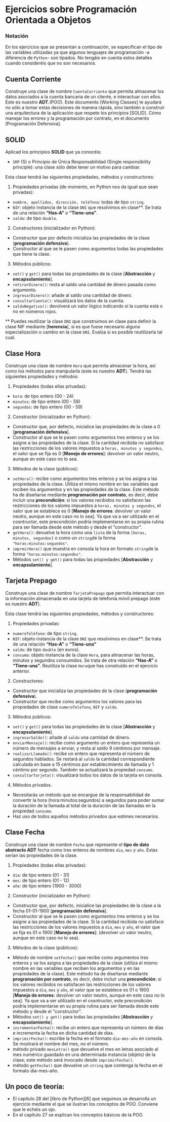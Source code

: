 Ejercicios sobre Programación Orientada a Objetos
=================================================


### Notación
En los ejercicios que se presentan a continuación, se especifican el tipo de las variables utilizadas ya que algunos lenguajes de programación -a diferencia de `Python`- son tipados. No tengáis en cuenta estos detalles cuando consideréis que no son necesarios.

## Cuenta Corriente
Construye una clase de nombre `CuentaCorriente` que permita almacenar los datos asociados a la cuenta bancaria de un cliente, e interactuar con ellos. Este es nuestro __ADT__.(POO). Este documento [Working Classes] te ayudará no sólo a tomar estas decisiones de manera rápida, sino también a construir una arquitectura de la aplicación que respete los principios [SOLID].
Cómo manejar los errores y la programación por contrato, en el documento [Programación Defensiva].

## SOLID

Aplicad los principios __SOLID__ que ya conocéis:

 - `SRP` (S) o Principio de Única Responsabilidad (Single responsibility principle): una clase sólo debe tener un motivo para cambiar.


Esta clase tendrá las siguientes propiedades, métodos y constructores:

 1. Propiedades privadas (de momento, en Python nos da igual que sean privadas):
  * `nombre, apellidos, dirección, teléfono`: todas de tipo `string`.
  * `NIF`: objeto instancia de la clase `DNI` que resolvimos en clase**. Se trata de una relación __“Has-A”__ o __“Tiene-una”__.
  * `saldo`: de tipo `double`.
 2. Constructores (inicializador en Python):
  * Constructor que por defecto inicializa las propiedades de la clase (__programación defensiva__).
  * Constructor al que se le pasen como argumentos todas las propiedades que tiene la clase.
 3. Métodos públicos:
  * `set()` y `get()` para todas las propiedades de la clase [__Abstracción__ y __encapsulamiento__].
  * `retirarDinero()`: resta al saldo una cantidad de dinero pasada como argumento.
  * `ingresarDinero()`: añade al saldo una cantidad de dinero.
  * `consultarCuenta()`: visualizará los datos de la cuenta.
  * `saldoNegativo()`: devolverá un valor lógico indicando si la cuenta está o no en números rojos.

** Puedes reutilizar la clase `DNI` que construimos en clase para definir la clase NIF mediante [__herencia__], si es que fuese necesario alguna especialización o cambio en la clase `DNI`. Evalúa si es posible reutilizarla tal cual.

## Clase Hora
Construye una clase de nombre `Hora` que permita almacenar la hora, así como los métodos para manipularla (este es nuestro __ADT__). Tendrá las siguientes propiedades y métodos:

 1. Propiedades (todas ellas privadas):
  - `hora`: de tipo entero (00 - 24)
  - `minutos`: de tipo entero (00 - 59)
  - `segundos`: de tipo entero (00 - 59)
  
 2. Constructor (inicializador en Python):
  * Constructor que, por defecto, inicialice las propiedades de la clase a 0 [__programación defensiva__].
  * Constructor al que se le pasen como argumentos tres enteros y se los asigne a las propiedades de la clase. Si la cantidad recibida no satisface las restricciones de los valores impuestos a `horas, minutos y segundos`, el valor que se fija es 0 [__Manejo de errores__]: devolver un valor neutro, aunque en este caso no lo sea.
  
 3. Métodos de la clase (públicos):
  - `setHora()`: recibe como argumentos tres enteros y se los asigna a las propiedades de la clase. Utiliza el mismo nombre en las variables que reciben los argumentos y en las propiedades de la clase. Este método ha de diseñarse mediante __programación por contrato__, es decir, debe incluir una __precondición__: si los valores recibidos no satisfacen las restricciones de los valores impuestos a `horas, minutos y segundos`, el valor que se establece es 0 [__Manejo de errores__: devolver un valor neutro, aunque en este caso no lo sea]. Ya que va a ser utilizado en el cosntructor, este precondición podría implementarse en su propia rutina para ser llamada desde este método y desde el "constructor".
  - `getHora()`: devuelve la hora como una `lista` de la forma `[horas, minutos, segundos]` o como un `string`de la forma `"horas:minutos:segundos"`.
  - `imprmirHora()` que muestra en consola la hora en formato `string`de la forma `"horas:minutos:segundos"`.
  - Métodos `set() y get()` para todas las propiedades [__Abstracción__ y __encapsulamiento__].

## Tarjeta Prepago

Construye una clase de nombre `TarjetaPrepago` que permita interactuar con la información almacenada en una tarjeta de telefonía móvil prepago (este es nuestro __ADT__). 

Esta clase tendrá las siguientes propiedades, métodos y constructores:

 1. Propiedades privadas:
  - `numeroTeléfono`: de tipo `string`.
  - `NIF`: objeto instancia de la clase `DNI` que resolvimos en clase**.  Se trata de una relación __“Has-A”__ o __“Tiene-una”__
  - `saldo`: de tipo `double` (en euros).
  - `consumo`: objeto instancia de la clase `Hora`, para almacenar las horas, minutos y segundos consumidos. Se trata de otra relación __“Has-A”__ o __“Tiene-una”__. Reutiliza la clase `Hora`que has construído en el ejercicio anterior.

 2. Constructores:
  - Constructor que inicializa las propiedades de la clase (__programación defensiva__).
  - Constructor que recibe como argumentos los valores para las propiedades de clase  `numeroTelefono`, `NIF` y `saldo`.
 
 3. Métodos públicos:
 - `set()` y `get()` para todas las propiedades de la clase [__Abstracción__ y __encapsulamiento__].
 - `ingresarSaldo()`: añade al `saldo` una cantidad de dinero.
 - `enviarMensaje()`: recibe como argumento un entero que representa un número de   mensajes a enviar, y resta al saldo 9 céntimos por mensaje.
 - `realizarLlamada()`: recibe un entero que representa el número de segundos hablados. Se restará al `saldo` la cantidad correspondiente calculada en base a 15 céntimos por establecimiento de llamada y 1 céntimo por segundo. También se actualizará la propiedad `consumo`.
 - `consultarTarjeta()`: visualizará todos los datos de la tarjeta en consola.

 4. Métodos privados.
  - Necesitarás un método que se encargue de la responsabilidad de convertir la hora (hora:minutos:segundos) a segundos para poder sumar la duración de la llamada al total de la duración de las llamadas en la propiedad `consumo`.
  - Haz uso de todos aquellos métodos privados que estimes necesarios.


## Clase Fecha

Construye una clase de nombre `Fecha` que represente el __tipo de dato abstracto ADT__ fecha como tres enteros de nombres `dia`, `mes` y `año`. Estas serían las propiedades de la clase.

 1. Propiedades (todas ellas privadas):
  - `dia`: de tipo entero (01 - 31)
  - `mes`: de tipo entero (01 - 12)
  - `año`: de tipo entero (1900 - 3000)
  
 2. Constructor (inicializador en Python):
  * Constructor que, por defecto, inicialice las propiedades de la clase a la fecha 01-01-1900 [__programación defensiva__].
  * Constructor al que se le pasen como argumentos tres enteros y se los asigne a las propiedades de la clase. Si la cantidad recibida no satisface las restricciones de los valores impuestos a `dia`, `mes` y `año`, el valor que se fija es 01 o 1900 [__Manejo de errores__]: (devolver un valor neutro, aunque en este caso no lo sea).
 
 3. Métodos de la clase (públicos):
  - Método de nombre `setFecha()` que recibe como argumentos tres enteros y se los asigna a las propiedades de la clase (utiliza el mismo nombre en las variables que reciben los argumentos y en las propiedades de la clase). Este método ha de diseñarse mediante __programación por contrato__, es decir, debe incluir una __precondición__: si los valores recibidos no satisfacen las restricciones de los valores impuestos a `dia`, `mes` y `año`, el valor que se establece es 01 o 1900 [__Manejo de errores__: devolver un valor neutro, aunque en este caso no lo sea]. Ya que va a ser utilizado en el cosntructor, este precondición podría implementarse en su propia rutina para ser llamada desde este método y desde el "constructor".
  - Métodos `set() y get()` para todas las propiedades [__Abstracción__ y __encapsulamiento__].
  - `incrementarFecha()`: recibe un entero que representa un número de días e incrementa la fecha en dicha cantidad de dias. 
  - `imprimirFecha()`: escribe la fecha en el formato `dia-mes-año` en consola. Se mostrará el nombre del mes, no el número.
  - método privado `mesLetra()` que devuelve el mes en letras asociado al mes numérico guardado en una determinada instancia (objeto) de la clase; este método será invocado desde `imprimirFecha()`. 
  - método `getFecha()` que devuelve un `string` que contenga la fecha en el formato dia-mes-año.



## Un poco de teoría:

 - El capítulo 28 del [libro de Python][6] que seguimos se desarrolla un ejercicio mediante el que se ilustran los conceptos de POO. Conviene que le echéis un ojo.
 - En el capítulo 27 se explican los conceptos básicos de la POO.

